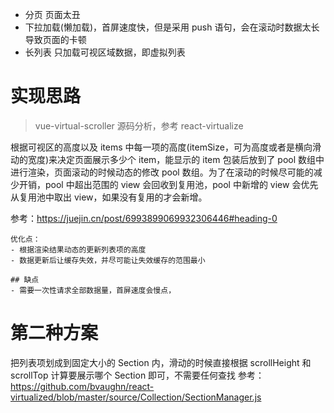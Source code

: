 - 分页 页面太丑
- 下拉加载(懒加载)，首屏速度快，但是采用 push 语句，会在滚动时数据太长导致页面的卡顿
- 长列表
  只加载可视区域数据，即虚拟列表

# 实现思路

> vue-virtual-scroller 源码分析，参考 react-virtualize

根据可视区的高度以及 items 中每一项的高度(itemSize，可为高度或者是横向滑动的宽度)来决定页面展示多少个 item，能显示的 item 包装后放到了 pool 数组中进行渲染，页面滚动的时候动态的修改 pool 数组。为了在滚动的时候尽可能的减少开销，pool 中超出范围的 view 会回收到复用池，pool 中新增的 view 会优先从复用池中取出 view，如果没有复用的才会新增。

参考：https://juejin.cn/post/6993899069932306446#heading-0

```
优化点：
- 根据渲染结果动态的更新列表项的高度
- 数据更新后让缓存失效，并尽可能让失效缓存的范围最小

## 缺点
- 需要一次性请求全部数据量，首屏速度会慢点，
```

# 第二种方案

把列表项划成到固定大小的 Section 内，滑动的时候直接根据 scrollHeight 和 scrollTop 计算要展示哪个 Section 即可，不需要任何查找
参考：https://github.com/bvaughn/react-virtualized/blob/master/source/Collection/SectionManager.js
